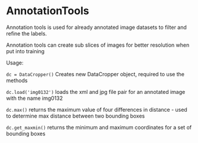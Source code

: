 # AnnotationTools

Annotation tools is used for already annotated image datasets to filter and refine the labels.

Annotation tools can create sub slices of images for better resolution when put into training


Usage:

`dc = DataCropper()`  Creates new DataCropper object, required to use the methods

`dc.load('img0132')` loads the xml and jpg file pair for an annotated image with the name img0132

`dc.max()` returns the maximum value of four differences in distance - used to determine max distance between two bounding boxes

`dc.get_maxmin()` returns the minimum and maximum coordinates for a set of bounding boxes

